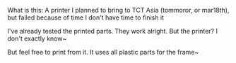 What is this:
A printer I planned to bring to TCT Asia (tommoror, or mar18th), but failed because of time
I don't have time to finish it

I've already tested the printed parts. They work alright. But the printer? I don't exactly know~

But feel free to print from it. It uses all plastic parts for the frame~